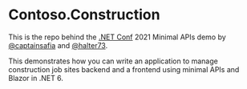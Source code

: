 # Contoso.Construction

This is the repo behind the [.NET Conf](https://www.dotnetconf.net/) 2021 Minimal APIs demo by [@captainsafia](https://github.com/captainsafia) and [@halter73](https://github.com/halter73).

This demonstrates how you can write an application to manage construction job sites backend and a frontend using minimal APIs and Blazor in .NET 6.
